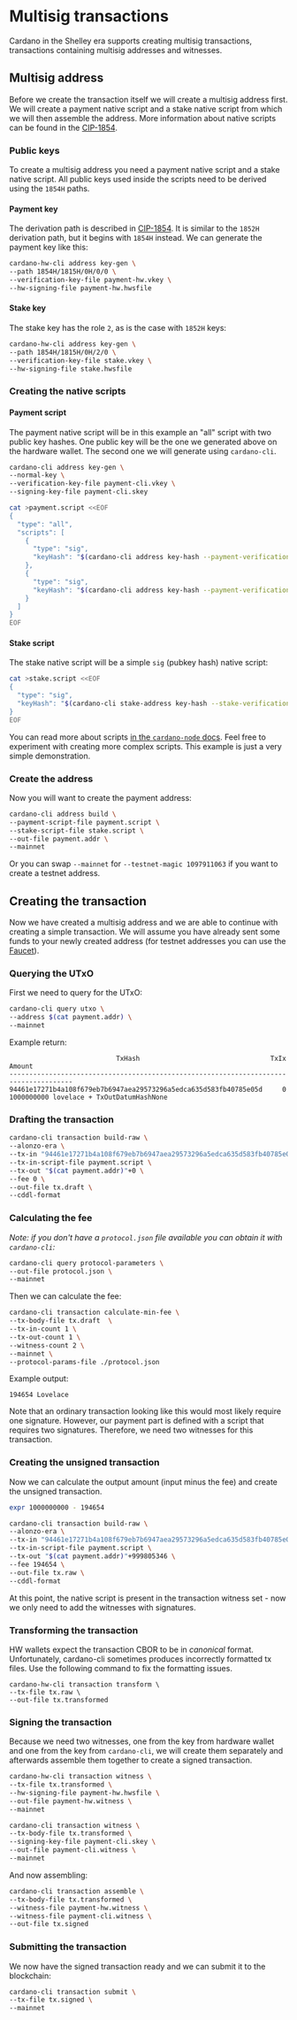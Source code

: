 # Multisig transactions
Cardano in the Shelley era supports creating multisig transactions, transactions containing multisig addresses and witnesses.

## Multisig address
Before we create the transaction itself we will create a multisig address first. We will create a payment native script and a stake native script from which we will then assemble the address. More information about native scripts can be found in the [CIP-1854](https://github.com/cardano-foundation/CIPs/blob/master/CIP-1854/CIP-1854.md).

### Public keys
To create a multisig address you need a payment native script and a stake native script. All public keys used inside the scripts need to be derived using the `1854H` paths.

#### Payment key
The derivation path is described in [CIP-1854](https://github.com/cardano-foundation/CIPs/blob/master/CIP-1854/CIP-1854.md). It is similar to the `1852H` derivation path, but it begins with `1854H` instead. We can generate the payment key like this:
```sh
cardano-hw-cli address key-gen \
--path 1854H/1815H/0H/0/0 \
--verification-key-file payment-hw.vkey \
--hw-signing-file payment-hw.hwsfile
```

#### Stake key
The stake key has the role `2`, as is the case with `1852H` keys:
```sh
cardano-hw-cli address key-gen \
--path 1854H/1815H/0H/2/0 \
--verification-key-file stake.vkey \
--hw-signing-file stake.hwsfile
```

### Creating the native scripts

#### Payment script
The payment native script will be in this example an "all" script with two public key hashes. One public key will be the one we generated above on the hardware wallet. The second one we will generate using `cardano-cli`.
```sh
cardano-cli address key-gen \
--normal-key \
--verification-key-file payment-cli.vkey \
--signing-key-file payment-cli.skey

cat >payment.script <<EOF
{
  "type": "all",
  "scripts": [
    {
      "type": "sig",
      "keyHash": "$(cardano-cli address key-hash --payment-verification-key-file payment-hw.vkey)"
    },
    {
      "type": "sig",
      "keyHash": "$(cardano-cli address key-hash --payment-verification-key-file payment-cli.vkey)"
    }
  ]
}
EOF
```

#### Stake script
The stake native script will be a simple `sig` (pubkey hash) native script:
```sh
cat >stake.script <<EOF
{
  "type": "sig",
  "keyHash": "$(cardano-cli stake-address key-hash --stake-verification-key-file stake.vkey)"
}
EOF
```

You can read more about scripts [in the `cardano-node` docs](https://github.com/input-output-hk/cardano-node/blob/master/doc/reference/simple-scripts.md). Feel free to experiment with creating more complex scripts. This example is just a very simple demonstration.

### Create the address
Now you will want to create the payment address:
```sh
cardano-cli address build \
--payment-script-file payment.script \
--stake-script-file stake.script \
--out-file payment.addr \
--mainnet
```
Or you can swap `--mainnet` for `--testnet-magic 1097911063` if you want to create a testnet address.

## Creating the transaction
Now we have created a multisig address and we are able to continue with creating a simple transaction. We will assume you have already sent some funds to your newly created address (for testnet addresses you can use the [Faucet](https://testnets.cardano.org/en/testnets/cardano/tools/faucet/)).

### Querying the UTxO
First we need to query for the UTxO:
```sh
cardano-cli query utxo \
--address $(cat payment.addr) \
--mainnet
```

Example return:
```
                           TxHash                                 TxIx        Amount
--------------------------------------------------------------------------------------
94461e17271b4a108f679eb7b6947aea29573296a5edca635d583fb40785e05d     0        1000000000 lovelace + TxOutDatumHashNone
```

### Drafting the transaction
```sh
cardano-cli transaction build-raw \
--alonzo-era \
--tx-in "94461e17271b4a108f679eb7b6947aea29573296a5edca635d583fb40785e05d#0" \
--tx-in-script-file payment.script \
--tx-out "$(cat payment.addr)"+0 \
--fee 0 \
--out-file tx.draft \
--cddl-format
```

### Calculating the fee
*Note: if you don't have a `protocol.json` file available you can obtain it with `cardano-cli`:*
```sh
cardano-cli query protocol-parameters \
--out-file protocol.json \
--mainnet
```

Then we can calculate the fee:
```sh
cardano-cli transaction calculate-min-fee \
--tx-body-file tx.draft  \
--tx-in-count 1 \
--tx-out-count 1 \
--witness-count 2 \
--mainnet \
--protocol-params-file ./protocol.json
```
Example output:
```
194654 Lovelace
```
Note that an ordinary transaction looking like this would most likely require one signature. However, our payment part is defined with a script that requires two signatures. Therefore, we need two witnesses for this transaction.

### Creating the unsigned transaction
Now we can calculate the output amount (input minus the fee) and create the unsigned transaction.
```sh
expr 1000000000 - 194654
```
```sh
cardano-cli transaction build-raw \
--alonzo-era \
--tx-in "94461e17271b4a108f679eb7b6947aea29573296a5edca635d583fb40785e05d#0" \
--tx-in-script-file payment.script \
--tx-out "$(cat payment.addr)"+999805346 \
--fee 194654 \
--out-file tx.raw \
--cddl-format
```
At this point, the native script is present in the transaction witness set - now we only need to add the witnesses with signatures.

### Transforming the transaction
HW wallets expect the transaction CBOR to be in *canonical* format. Unfortunately, cardano-cli sometimes produces incorrectly formatted tx files. Use the following command to fix the formatting issues.
```
cardano-hw-cli transaction transform \
--tx-file tx.raw \
--out-file tx.transformed
```

### Signing the transaction
Because we need two witnesses, one from the key from hardware wallet and one from the key from `cardano-cli`, we will create them separately and afterwards assemble them together to create a signed transaction.
```sh
cardano-hw-cli transaction witness \
--tx-file tx.transformed \
--hw-signing-file payment-hw.hwsfile \
--out-file payment-hw.witness \
--mainnet

cardano-cli transaction witness \
--tx-body-file tx.transformed \
--signing-key-file payment-cli.skey \
--out-file payment-cli.witness \
--mainnet
```
And now assembling:
```sh
cardano-cli transaction assemble \
--tx-body-file tx.transformed \
--witness-file payment-hw.witness \
--witness-file payment-cli.witness \
--out-file tx.signed
```

### Submitting the transaction
We now have the signed transaction ready and we can submit it to the blockchain:
```sh
cardano-cli transaction submit \
--tx-file tx.signed \
--mainnet
```
